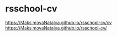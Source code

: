# rsschool-cv
https://MaksimovaNatalya.github.io/rsschool-cv/cv
https://MaksimovaNatalya.github.io/rsschool-cv/